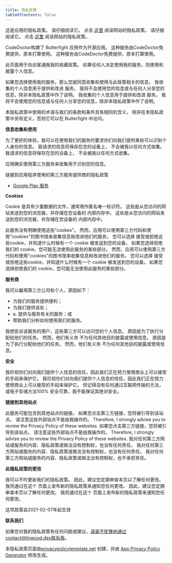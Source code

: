 ```yaml
---
title: 隐私政策
tableOfContents: false
---
```


这是应用的隐私政策。 请仔细阅读它。
点击 [这里](https://go.linwood.dev/privacypolicy) 阅读网站的隐私政策。 请仔细阅读它。
点击 [这里](https://go.linwood.dev/privacypolicy) 阅读网站的隐私政策。

CodeDoctor构建了 Butterfight 应用作为开源应用。 这种服务由CodeDoctor免费提供，原本打算使用。 这种服务由CodeDoctor免费提供，原本打算使用。

此页面用于向访客通报我的收藏政策。 如果任何人决定使用我的服务，则使用和披露个人信息。

如果您选择使用我的服务，那么您就同意收集和使用与此政策相关的信息。 我收集的个人信息用于提供和改进 服务。 我将不会使用您的信息或与任何人分享您的信息，除非本隐私政策中作了说明。 我收集的个人信息用于提供和改进 服务。 我将不会使用您的信息或与任何人分享您的信息，除非本隐私政策中作了说明。

本隐私政策中使用的术语与我们的条款和条件具有相同的含义， 除非在本隐私政策中另有定义，否则它可以在 Butterfight 中访问。

**信息收集和使用**

为了更好的体验，我可以在使用我们的服务时要求你们向我们提供某些可以识别个人身份的信息。 我请求的信息将保存在您的设备上， 不会被我以任何方式收集。 我请求的信息将保存在您的设备上， 不会被我以任何方式收集。

应用确实使用第三方服务来收集用于识别您的信息。

链接到应用程序使用的第三方服务提供商的隐私政策

- [Google Play 服务](https://www.google.com/policies/privacy/)

**Cookies**

Cookie 是具有少量数据的文件，通常用作匿名唯一标识符。 这些是从您访问的网站发送到您的浏览器，并存储在您设备的 内部内存中。 这些是从您访问的网站发送到您的浏览器，并存储在您设备的 内部内存中。

此服务没有明确使用这些“cookes”。 然而，应用可以使用第三方代码和使用"cookies"的图书馆来收集信息和改进他们的服务。 您可以选择 接受或拒绝这些cookie，并知道什么时候有一个 cookie 被发送到您的设备。 如果您选择拒绝我们的 cookie，您可能无法使用此服务的某些部分。 然而，应用可以使用第三方代码和使用"cookies"的图书馆来收集信息和改进他们的服务。 您可以选择 接受或拒绝这些cookie，并知道什么时候有一个 cookie 被发送到您的设备。 如果您选择拒绝我们的 cookie，您可能无法使用此服务的某些部分。

**服务商**

我可以雇用第三方公司和个人，原因如下：

- 为我们的服务提供便利；
- 为我们提供该处；
- a. 提供与服务有关的服务；或
- 帮助我们分析如何使用我们的服务。

我想告诉该服务的用户，这些第三方可以访问您的个人信息。 原因是为了执行分配给他们的任务。 然而，他们有义务 不为任何其他目的披露或使用信息。 原因是为了执行分配给他们的任务。 然而，他们有义务 不为任何其他目的披露或使用信息。

**安全**

我珍视你们对向我们提供个人信息的信任，因此我们正在努力使用商业上可以接受的手段来保护它。 我珍视你们对向我们提供个人信息的信任，因此我们正在努力使用商业上可以接受的手段来保护它。 但记得没有任何通过互联网传输的方法， 或电子存储方法100% 安全可靠，我不能保证其绝对安全。

**链接到其他站点**

此服务可能包含到其他站点的链接。 如果您点击第三方链接，您将被引导到该站点。 请注意这些外部站点不是由我操作的。 Therefore, I strongly advise you to review the Privacy Policy of these websites. 如果您点击第三方链接，您将被引导到该站点。 请注意这些外部站点不是由我操作的。 Therefore, I strongly advise you to review the Privacy Policy of these websites. 我对任何第三方网站或服务的内容、隐私政策或做法没有控制权，也没有任何责任。 我对任何第三方网站或服务的内容、隐私政策或做法没有控制权，也没有任何责任。 我对任何第三方网站或服务的内容、隐私政策或做法没有控制权，也不承担责任。

**此隐私政策的更改**

我可以不时更新我们的隐私政策。 因此，建议您定期审查本页以了解任何更改。 我将通过在这个 页面上发布新的隐私政策来通知您任何更改。 因此，建议您定期审查本页以了解任何更改。 我将通过在这个 页面上发布新的隐私政策来通知您任何更改。

这项政策自2021-02-07年起生效

**联系我们**

如果您对我的隐私政策有任何问题或建议，请毫不犹豫地通过contact@linwood.dev联系我。

本隐私政策页面由[privacypolicytemplate.net](https://privacypolicytemplate.net) 创建，并由 [App Privacy Policy Generator](https://app-privacy-policy-generator.nisrulz.com/) 修改生成。
